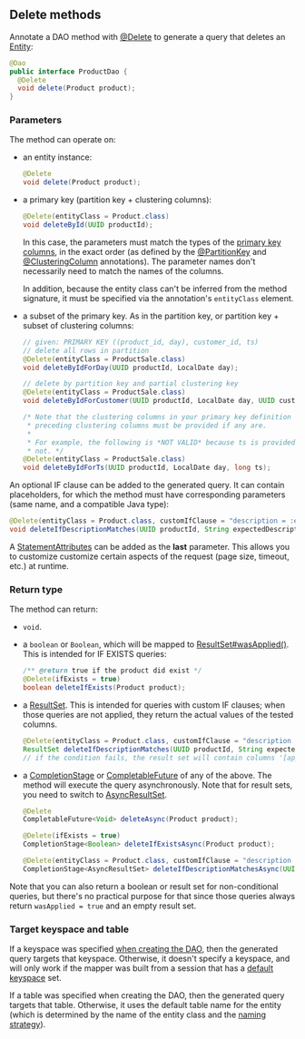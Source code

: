 ## Delete methods

Annotate a DAO method with [@Delete] to generate a query that deletes an [Entity](../../entities):

```java
@Dao
public interface ProductDao {
  @Delete
  void delete(Product product);
}
```

### Parameters

The method can operate on:

* an entity instance:

    ```java
    @Delete
    void delete(Product product);
    ```
    
* a primary key (partition key + clustering columns):

    ```java
    @Delete(entityClass = Product.class)
    void deleteById(UUID productId);
    ```
    
    In this case, the parameters must match the types of the [primary key
    columns](../../entities/#primary-key-columns), in the exact order (as defined by the
    [@PartitionKey] and [@ClusteringColumn] annotations). The parameter names don't necessarily need
    to match the names of the columns.
    
    In addition, because the entity class can't be inferred from the method signature, it must be
    specified via the annotation's `entityClass` element.

* a subset of the primary key.  As in the partition key, or partition key + subset of clustering 
  columns:

    ```java
    // given: PRIMARY KEY ((product_id, day), customer_id, ts)
    // delete all rows in partition
    @Delete(entityClass = ProductSale.class)
    void deleteByIdForDay(UUID productId, LocalDate day);

    // delete by partition key and partial clustering key
    @Delete(entityClass = ProductSale.class)
    void deleteByIdForCustomer(UUID productId, LocalDate day, UUID customerId);
   
    /* Note that the clustering columns in your primary key definition are significant. All
     * preceding clustering columns must be provided if any are.
     *
     * For example, the following is *NOT VALID* because ts is provided, but customer_id is
     * not. */
    @Delete(entityClass = ProductSale.class)
    void deleteByIdForTs(UUID productId, LocalDate day, long ts);
    ```

An optional IF clause can be added to the generated query. It can contain placeholders, for which
the method must have corresponding parameters (same name, and a compatible Java type):

```java
@Delete(entityClass = Product.class, customIfClause = "description = :expectedDescription")
void deleteIfDescriptionMatches(UUID productId, String expectedDescription);
```

A [StatementAttributes](../statement_attributes/) can be added as the **last** parameter. This
allows you to customize customize certain aspects of the request (page size, timeout, etc.) at
runtime.

### Return type

The method can return:

* `void`.

* a `boolean` or `Boolean`, which will be mapped to [ResultSet#wasApplied()]. This is intended for
  IF EXISTS queries:

    ```java
    /** @return true if the product did exist */
    @Delete(ifExists = true)
    boolean deleteIfExists(Product product);
    ```
    
* a [ResultSet]. This is intended for queries with custom IF clauses; when those queries are not
  applied, they return the actual values of the tested columns.
  
    ```java
    @Delete(entityClass = Product.class, customIfClause = "description = :expectedDescription")
    ResultSet deleteIfDescriptionMatches(UUID productId, String expectedDescription);
    // if the condition fails, the result set will contain columns '[applied]' and 'description'
    ```
    
* a [CompletionStage] or [CompletableFuture] of any of the above. The method will execute the query
  asynchronously. Note that for result sets, you need to switch to [AsyncResultSet].
  
    ```java
    @Delete
    CompletableFuture<Void> deleteAsync(Product product);    
    
    @Delete(ifExists = true)
    CompletionStage<Boolean> deleteIfExistsAsync(Product product);

    @Delete(entityClass = Product.class, customIfClause = "description = :expectedDescription")
    CompletionStage<AsyncResultSet> deleteIfDescriptionMatchesAsync(UUID productId, String expectedDescription);
    ```

Note that you can also return a boolean or result set for non-conditional queries, but there's no
practical purpose for that since those queries always return `wasApplied = true` and an empty result
set.

### Target keyspace and table

If a keyspace was specified [when creating the DAO](../../mapper/#dao-factory-methods), then the
generated query targets that keyspace. Otherwise, it doesn't specify a keyspace, and will only work
if the mapper was built from a session that has a [default keyspace] set.

If a table was specified when creating the DAO, then the generated query targets that table.
Otherwise, it uses the default table name for the entity (which is determined by the name of the
entity class and the [naming strategy](../../entities/#naming-strategy)).

[default keyspace]:       https://docs.datastax.com/en/drivers/java/4.0/com/datastax/oss/driver/api/core/session/SessionBuilder.html#withKeyspace-com.datastax.oss.driver.api.core.CqlIdentifier-
[AsyncResultSet]:         https://docs.datastax.com/en/drivers/java/4.0/com/datastax/oss/driver/api/core/cql/AsyncResultSet.html
[@ClusteringColumn]:      https://docs.datastax.com/en/drivers/java/4.0/com/datastax/oss/driver/api/mapper/annotations/ClusteringColumn.html
[@Delete]:                https://docs.datastax.com/en/drivers/java/4.0/com/datastax/oss/driver/api/mapper/annotations/Delete.html
[@PartitionKey]:          https://docs.datastax.com/en/drivers/java/4.0/com/datastax/oss/driver/api/mapper/annotations/PartitionKey.html
[ResultSet]:              https://docs.datastax.com/en/drivers/java/4.0/com/datastax/oss/driver/api/core/cql/ResultSet.html
[ResultSet#wasApplied()]: https://docs.datastax.com/en/drivers/java/4.0/com/datastax/oss/driver/api/core/cql/ResultSet.html#wasApplied--

[CompletionStage]: https://docs.oracle.com/javase/8/docs/api/java/util/concurrent/CompletionStage.html
[CompletableFuture]: https://docs.oracle.com/javase/8/docs/api/java/util/concurrent/CompletableFuture.html
